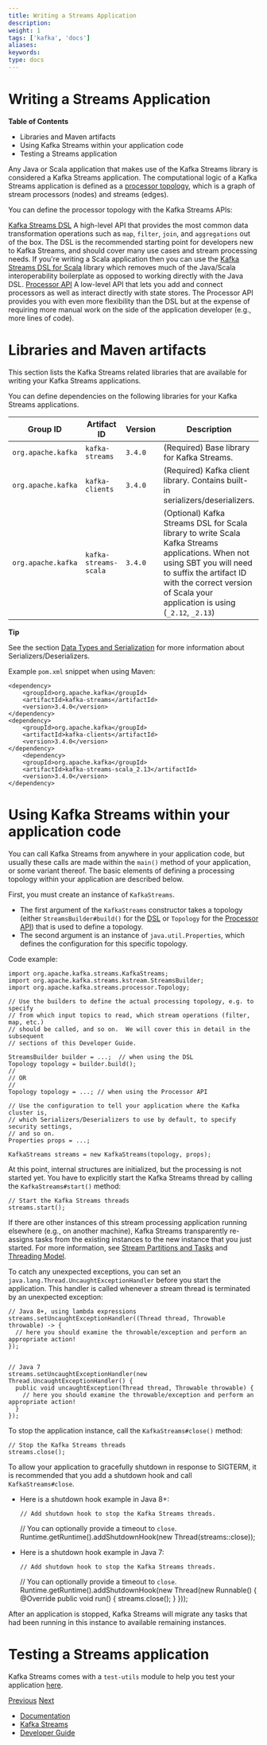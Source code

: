 ```yaml
---
title: Writing a Streams Application
description: 
weight: 1
tags: ['kafka', 'docs']
aliases: 
keywords: 
type: docs
---
```


# Writing a Streams Application

**Table of Contents**

  * Libraries and Maven artifacts
  * Using Kafka Streams within your application code
  * Testing a Streams application



Any Java or Scala application that makes use of the Kafka Streams library is considered a Kafka Streams application. The computational logic of a Kafka Streams application is defined as a [processor topology](../core-concepts#streams_topology), which is a graph of stream processors (nodes) and streams (edges).

You can define the processor topology with the Kafka Streams APIs:

[Kafka Streams DSL](dsl-api.html#streams-developer-guide-dsl)
    A high-level API that provides the most common data transformation operations such as `map`, `filter`, `join`, and `aggregations` out of the box. The DSL is the recommended starting point for developers new to Kafka Streams, and should cover many use cases and stream processing needs. If you're writing a Scala application then you can use the [Kafka Streams DSL for Scala](dsl-api.html#scala-dsl) library which removes much of the Java/Scala interoperability boilerplate as opposed to working directly with the Java DSL.
[Processor API](processor-api.html#streams-developer-guide-processor-api)
    A low-level API that lets you add and connect processors as well as interact directly with state stores. The Processor API provides you with even more flexibility than the DSL but at the expense of requiring more manual work on the side of the application developer (e.g., more lines of code).

# Libraries and Maven artifacts

This section lists the Kafka Streams related libraries that are available for writing your Kafka Streams applications.

You can define dependencies on the following libraries for your Kafka Streams applications.

Group ID | Artifact ID | Version | Description  
---|---|---|---  
`org.apache.kafka` | `kafka-streams` | `3.4.0` | (Required) Base library for Kafka Streams.  
`org.apache.kafka` | `kafka-clients` | `3.4.0` | (Required) Kafka client library. Contains built-in serializers/deserializers.  
`org.apache.kafka` | `kafka-streams-scala` | `3.4.0` | (Optional) Kafka Streams DSL for Scala library to write Scala Kafka Streams applications. When not using SBT you will need to suffix the artifact ID with the correct version of Scala your application is using (`_2.12`, `_2.13`)  
  
**Tip**

See the section [Data Types and Serialization](datatypes.html#streams-developer-guide-serdes) for more information about Serializers/Deserializers.

Example `pom.xml` snippet when using Maven:
    
    
    <dependency>
        <groupId>org.apache.kafka</groupId>
        <artifactId>kafka-streams</artifactId>
        <version>3.4.0</version>
    </dependency>
    <dependency>
        <groupId>org.apache.kafka</groupId>
        <artifactId>kafka-clients</artifactId>
        <version>3.4.0</version>
    </dependency>
        <dependency>
        <groupId>org.apache.kafka</groupId>
        <artifactId>kafka-streams-scala_2.13</artifactId>
        <version>3.4.0</version>
    </dependency>

# Using Kafka Streams within your application code

You can call Kafka Streams from anywhere in your application code, but usually these calls are made within the `main()` method of your application, or some variant thereof. The basic elements of defining a processing topology within your application are described below.

First, you must create an instance of `KafkaStreams`.

  * The first argument of the `KafkaStreams` constructor takes a topology (either `StreamsBuilder#build()` for the [DSL](dsl-api.html#streams-developer-guide-dsl) or `Topology` for the [Processor API](processor-api.html#streams-developer-guide-processor-api)) that is used to define a topology.
  * The second argument is an instance of `java.util.Properties`, which defines the configuration for this specific topology.



Code example:
    
    
    import org.apache.kafka.streams.KafkaStreams;
    import org.apache.kafka.streams.kstream.StreamsBuilder;
    import org.apache.kafka.streams.processor.Topology;
    
    // Use the builders to define the actual processing topology, e.g. to specify
    // from which input topics to read, which stream operations (filter, map, etc.)
    // should be called, and so on.  We will cover this in detail in the subsequent
    // sections of this Developer Guide.
    
    StreamsBuilder builder = ...;  // when using the DSL
    Topology topology = builder.build();
    //
    // OR
    //
    Topology topology = ...; // when using the Processor API
    
    // Use the configuration to tell your application where the Kafka cluster is,
    // which Serializers/Deserializers to use by default, to specify security settings,
    // and so on.
    Properties props = ...;
    
    KafkaStreams streams = new KafkaStreams(topology, props);

At this point, internal structures are initialized, but the processing is not started yet. You have to explicitly start the Kafka Streams thread by calling the `KafkaStreams#start()` method:
    
    
    // Start the Kafka Streams threads
    streams.start();

If there are other instances of this stream processing application running elsewhere (e.g., on another machine), Kafka Streams transparently re-assigns tasks from the existing instances to the new instance that you just started. For more information, see [Stream Partitions and Tasks](../architecture.html#streams_architecture_tasks) and [Threading Model](../architecture.html#streams_architecture_threads).

To catch any unexpected exceptions, you can set an `java.lang.Thread.UncaughtExceptionHandler` before you start the application. This handler is called whenever a stream thread is terminated by an unexpected exception:
    
    
    // Java 8+, using lambda expressions
    streams.setUncaughtExceptionHandler((Thread thread, Throwable throwable) -> {
      // here you should examine the throwable/exception and perform an appropriate action!
    });
    
    
    // Java 7
    streams.setUncaughtExceptionHandler(new Thread.UncaughtExceptionHandler() {
      public void uncaughtException(Thread thread, Throwable throwable) {
        // here you should examine the throwable/exception and perform an appropriate action!
      }
    });

To stop the application instance, call the `KafkaStreams#close()` method:
    
    
    // Stop the Kafka Streams threads
    streams.close();

To allow your application to gracefully shutdown in response to SIGTERM, it is recommended that you add a shutdown hook and call `KafkaStreams#close`.

  * Here is a shutdown hook example in Java 8+:
    
        // Add shutdown hook to stop the Kafka Streams threads.
    // You can optionally provide a timeout to `close`.
    Runtime.getRuntime().addShutdownHook(new Thread(streams::close));

  * Here is a shutdown hook example in Java 7:
    
        // Add shutdown hook to stop the Kafka Streams threads.
    // You can optionally provide a timeout to `close`.
    Runtime.getRuntime().addShutdownHook(new Thread(new Runnable() {
      @Override
      public void run() {
          streams.close();
      }
    }));




After an application is stopped, Kafka Streams will migrate any tasks that had been running in this instance to available remaining instances.

# Testing a Streams application

Kafka Streams comes with a `test-utils` module to help you test your application [here](testing.html). 

[Previous](/34/streams/developer-guide/) [Next](/34/streams/developer-guide/config-streams)

  * [Documentation](/documentation)
  * [Kafka Streams](/streams)
  * [Developer Guide](/streams/developer-guide/)


